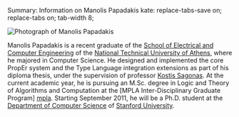 Summary: Information on Manolis Papadakis
kate: replace-tabs-save on; replace-tabs on; tab-width 8;

![Photograph of Manolis Papadakis](/images/manolis.jpg "Manolis Papadakis")

Manolis Papadakis is a recent graduate of the [School of Electrical and Computer
Engineering][ece-ntua] of the [National Technical University of Athens][ntua],
where he majored in Computer Science. He designed and implemented the core
PropEr system and the Type Language integration extensions as part of his
diploma thesis, under the supervision of professor [Kostis Sagonas][kostis]. At
the current academic year, he is pursuing an M.Sc. degree in Logic and Theory of
Algorithms and Computation at the [MPLA Inter-Disciplinary Graduate Program]
[mpla]. Starting September 2011, he will be a Ph.D. student at the [Department
of Computer Science][cs-sf] of [Stanford University][sf].

[ece-ntua]: http://www.ece.ntua.gr/
[ntua]: http://www.ntua.gr/
[kostis]: Kostis_Sagonas.html
[mpla]: http://mpla.math.uoa.gr/
[cs-sf]: http://cs.stanford.edu/
[sf]: http://www.stanford.edu/
